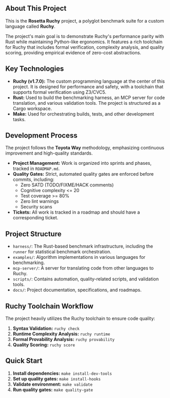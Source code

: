 ## About This Project

This is the **Rosetta Ruchy** project, a polyglot benchmark suite for a custom language called **Ruchy**.

The project's main goal is to demonstrate Ruchy's performance parity with Rust while maintaining Python-like ergonomics. It features a rich toolchain for Ruchy that includes formal verification, complexity analysis, and quality scoring, providing empirical evidence of zero-cost abstractions.

## Key Technologies

*   **Ruchy (v1.7.0):** The custom programming language at the center of this project. It is designed for performance and safety, with a toolchain that supports formal verification using Z3/CVC5.
*   **Rust:** Used to build the benchmarking harness, an MCP server for code translation, and various validation tools. The project is structured as a Cargo workspace.
*   **Make:** Used for orchestrating builds, tests, and other development tasks.

## Development Process

The project follows the **Toyota Way** methodology, emphasizing continuous improvement and high-quality standards.

*   **Project Management:** Work is organized into sprints and phases, tracked in `ROADMAP.md`.
*   **Quality Gates:** Strict, automated quality gates are enforced before commits, including:
    *   Zero SATD (TODO/FIXME/HACK comments)
    *   Cognitive complexity <= 20
    *   Test coverage >= 80%
    *   Zero lint warnings
    *   Security scans
*   **Tickets:** All work is tracked in a roadmap and should have a corresponding ticket.

## Project Structure

*   `harness/`: The Rust-based benchmark infrastructure, including the `runner` for statistical benchmark orchestration.
*   `examples/`: Algorithm implementations in various languages for benchmarking.
*   `mcp-server/`: A server for translating code from other languages to Ruchy.
*   `scripts/`: Contains automation, quality-related scripts, and validation tools.
*   `docs/`: Project documentation, specifications, and roadmaps.

## Ruchy Toolchain Workflow

The project heavily utilizes the Ruchy toolchain to ensure code quality:

1.  **Syntax Validation:** `ruchy check`
2.  **Runtime Complexity Analysis:** `ruchy runtime`
3.  **Formal Provability Analysis:** `ruchy provability`
4.  **Quality Scoring:** `ruchy score`

## Quick Start

1.  **Install dependencies:** `make install-dev-tools`
2.  **Set up quality gates:** `make install-hooks`
3.  **Validate environment:** `make validate`
4.  **Run quality gates:** `make quality-gate`